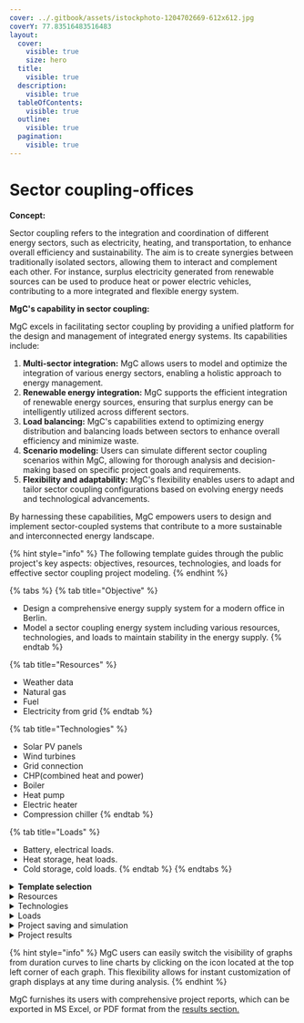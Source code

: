 ```yaml
---
cover: ../.gitbook/assets/istockphoto-1204702669-612x612.jpg
coverY: 77.83516483516483
layout:
  cover:
    visible: true
    size: hero
  title:
    visible: true
  description:
    visible: true
  tableOfContents:
    visible: true
  outline:
    visible: true
  pagination:
    visible: true
---
```


# Sector coupling-offices

**Concept:**

Sector coupling refers to the integration and coordination of different energy sectors, such as electricity, heating, and transportation, to enhance overall efficiency and sustainability. The aim is to create synergies between traditionally isolated sectors, allowing them to interact and complement each other. For instance, surplus electricity generated from renewable sources can be used to produce heat or power electric vehicles, contributing to a more integrated and flexible energy system.

**MgC's capability in sector coupling:**

MgC excels in facilitating sector coupling by providing a unified platform for the design and management of integrated energy systems. Its capabilities include:

1. **Multi-sector integration:** MgC allows users to model and optimize the integration of various energy sectors, enabling a holistic approach to energy management.
2. **Renewable energy integration:** MgC supports the efficient integration of renewable energy sources, ensuring that surplus energy can be intelligently utilized across different sectors.
3. **Load balancing:** MgC's capabilities extend to optimizing energy distribution and balancing loads between sectors to enhance overall efficiency and minimize waste.
4. **Scenario modeling:** Users can simulate different sector coupling scenarios within MgC, allowing for thorough analysis and decision-making based on specific project goals and requirements.
5. **Flexibility and adaptability:** MgC's flexibility enables users to adapt and tailor sector coupling configurations based on evolving energy needs and technological advancements.

By harnessing these capabilities, MgC empowers users to design and implement sector-coupled systems that contribute to a more sustainable and interconnected energy landscape.

{% hint style="info" %}
The following template guides through the public project's key aspects: objectives, resources, technologies, and loads for effective sector coupling project modeling.
{% endhint %}

{% tabs %}
{% tab title="Objective" %}
* Design a comprehensive energy supply system for a modern office in Berlin.
* Model a sector coupling energy system including various resources, technologies, and loads to maintain stability in the energy supply.
{% endtab %}

{% tab title="Resources" %}
* Weather data
* Natural gas
* Fuel
* Electricity from grid
{% endtab %}

{% tab title="Technologies" %}
* Solar PV panels
* Wind turbines
* Grid connection
* CHP(combined heat and power)
* Boiler
* Heat pump
* Electric heater
* Compression chiller
{% endtab %}

{% tab title="Loads" %}
* Battery, electrical loads.
* Heat storage, heat loads.
* Cold storage, cold loads.
{% endtab %}
{% endtabs %}

<details>

<summary><strong>Template selection</strong></summary>

**Step 1:** To start a new project in MgC, simply click on the "New Project" option available in the software interface.

<img src="../.gitbook/assets/Screenshot 2024-02-04 at 4.13.26 PM (1).png" alt="" data-size="original">

**Step 2:** Choose the project location, allowing MgC to access energy sources like weather data for wind, solar, and other parameters.

<img src="../.gitbook/assets/Screenshot 2024-02-04 at 4.02.31 PM (1).png" alt="" data-size="original">

**Step 3:** To activate the sector coupling feature in MgC, select the sector coupling-office model in MgC, which includes pre-modeled resources, loads, and technologies. This option saves users time by already having elements built into the network.

<img src="../.gitbook/assets/Screenshot 2024-02-04 at 4.02.37 PM.png" alt="" data-size="original">

**Step 4:** In the second step of project specifications, users can configure the initial settings of system components like resources, loads, and technologies to tailor the sector coupling to specific requirements. This customization ensures that the microgrid system is optimized to meet the unique needs and goals of the project.

<img src="../.gitbook/assets/Screenshot 2024-02-18 at 2.13.11 PM.png" alt="" data-size="original"> <img src="../.gitbook/assets/Screenshot 2024-02-18 at 2.13.16 PM.png" alt="" data-size="original">

**Step 5:** Now, determine the project goal by adjusting the slide bar towards saving CO2 emissions for a more eco-friendly project, which may result in higher CAPEX/OPEX, or vice versa. The project goal of achieving a 75% reduction in emissions has been selected here.

<img src="../.gitbook/assets/Screenshot 2024-02-04 at 4.03.01 PM (1).png" alt="" data-size="original">

**Step 6:** Finally, click on the "Submit" button after providing the project name and details.

<img src="../.gitbook/assets/Screenshot 2024-02-04 at 4.03.27 PM (2).png" alt="" data-size="original">

**Step 7:** After initializing the project, the user can view the performance indicators, and here the project details such as fixed CAPEX, OPEX, interest, and inflation rates can be changed by the user.

<img src="../.gitbook/assets/Screenshot 2024-02-04 at 4.52.01 PM.png" alt="" data-size="original">

**Step 8:** The default hub at the selected location will be created automatically, and the user can add additional hubs by following the steps outlined in [hub creation and setup](../user-interface-ui-navigation/project-setup-and-simulation/hub-creation-and-setup.md).

<img src="../.gitbook/assets/Screenshot 2024-02-04 at 4.54.15 PM.png" alt="" data-size="original">

MgC provides flexibility and time-saving benefits to the user by offering templates with required technologies and loads. Users can easily modify attributes of selected elements and add new elements or loads as needed.

</details>

<details>

<summary>Resources</summary>

In MgC's sector coupling feature, data from resources such as weather data, natural gas, oil, and grid electricity are utilized to maintain stability. If excess energy is produced in the hub, it can be exported, allowing users to benefit from feed-in tariffs.

<img src="../.gitbook/assets/Screenshot 2024-02-04 at 4.55.29 PM (1).png" alt="" data-size="original">

The features of the MgC can be explored more by clicking on the respective feature under the ribbon advanced.

<img src="../.gitbook/assets/Screenshot 2024-02-11 at 5.03.40 PM.png" alt="" data-size="original">

**Weather data**

The weather data is gathered automatically from the selected location by the use of the MgC. The weather profile such as global horizontal radiation for solar energy, dry bulb temperature, and wind speed can be seen as shown in the below screenshot.

<img src="../.gitbook/assets/Screenshot 2024-02-11 at 5.42.14 PM.png" alt="" data-size="original">

Statistical details for the weather data can be seen in the resource ribbon under the advanced feature in the MgC.

<img src="../.gitbook/assets/Screenshot 2024-02-11 at 5.21.31 PM (1).png" alt="" data-size="original">

**Consumer electricity**

MgC users can adjust the details and composition of costs, energy, and power parameters for consumer electricity by double-clicking on the respective parameters at any time, offering flexibility.

<img src="../.gitbook/assets/Screenshot 2024-02-11 at 5.03.55 PM.png" alt="" data-size="original">

**Natural gas**

Different from conventional methods, MgC users can effortlessly adjust natural gas' technical, tariff, details, compositions, and environmental parameters by simply double-clicking on the respective parameters.

<img src="../.gitbook/assets/Screenshot 2024-02-11 at 5.04.04 PM.png" alt="" data-size="original">

**Diesel**

In MgC, users can easily adjust diesel's technical specs, tariffs, details, compositions, and environmental parameters with a simple double-click.

<img src="../.gitbook/assets/Screenshot 2024-02-11 at 5.04.13 PM.png" alt="" data-size="original">

**Feed-in tariff**

Innovatively, users can adjust feed-in tariff parameters like details and compositions with a simple double-click on the respective parameters whenever needed.

<img src="../.gitbook/assets/Screenshot 2024-02-11 at 5.04.20 PM.png" alt="" data-size="original">

</details>

<details>

<summary>Technologies</summary>

Under the sector coupling template, resource capacities for PV panels, wind turbines, CHP, heating rods, boilers, heat pumps, and chillers in the electricity, heating, and cooling domains are automatically generated. Users simply need to select the appropriate data, such as capacity, asset lifetime, investment, operational costs, and technical, economic, and environmental parameters by double-clicking on the respective parameter.

Users can edit the basic parameters of technologies, like capacity and lifetime, as well as financial figures such as feed-in tariff, investment, and operational costs, by double-clicking on the specific parameter. By editing these basic parameters, users can tailor the characteristics of technologies to suit their project requirements. Adjusting parameters such as capacity, lifetime, feed-in tariff, investment, and operational costs enables users to fine-tune the project design, optimize financial planning, and align with specific project goals efficiently.

<img src="../.gitbook/assets/Screenshot 2024-02-11 at 7.00.52 PM.png" alt="" data-size="original">

The additional specifications such as technical, economic, and environmental parameters can be edited according to the data available or required and can be seen as shown below.

<img src="../.gitbook/assets/Screenshot 2024-02-11 at 7.08.13 PM (1).png" alt="" data-size="original">

</details>

<details>

<summary>Loads</summary>

In the sector coupling template, all loads except for EV vehicles and charging stations are initially unselected but can be chosen by the user at any point before simulating the project. Users can set electrical, cooling, and heating peak values in kW for loads by selecting the relevant element and double-clicking on the parameter as demonstrated below.

MgC efficiently handles changes in load data within the sector coupling model by providing intuitive interfaces for updating parameters and employing sophisticated algorithms for dynamic resource allocation. This ensures optimal operation and resilience of the microgrid, making MgC indispensable for effective sector coupling modeling.

**Timestep:**

The timestep determines how often the weather data updates and plots the kW values on the diagram over time. If the timestep is smaller, we get more frequent updates and a finer view of power changes. With a larger timestep, updates are less frequent, giving a broader view.

The electricity demand profile for the timestep vs power can be visualized in the timestep vs power as shown in the below screenshot.

<img src="../.gitbook/assets/Screenshot 2024-02-11 at 5.58.44 PM.png" alt="" data-size="original">

Statistical details and values distribution for electricity demand can be seen in the resource ribbon under the drop-down feature in the MgC. This applies to all loads such as batteries, building, cold, and heat storage, within the electricity, heating, and cooling domains.

<img src="../.gitbook/assets/Screenshot 2024-02-11 at 6.06.10 PM.png" alt="" data-size="original">

</details>

<details>

<summary>Project saving and simulation</summary>

**Project saving:** Saving a project in MgC is essential for preserving work progress. By clicking "Save," users securely store project data, ensuring easy retrieval and management.

<img src="../.gitbook/assets/Screenshot 2024-02-04 at 5.01.28 PM (1).png" alt="" data-size="original">

**Project simulation:** In MgC, the project simulation is initiated by selecting the "Simulate" option, enabling users to analyze and evaluate the performance of their microgrid design. This process provides valuable insights into system behavior and assists in making informed decisions for optimal operation and efficiency.

<img src="../.gitbook/assets/Screenshot 2024-02-04 at 5.01.39 PM (1).png" alt="" data-size="original">

</details>

<details>

<summary>Project results</summary>

After simulation, MgC provides users with the results section, allowing for flexible exploration of various simulation outcomes. This feature offers detailed data analysis, empowering users to optimize energy management strategies effectively.

**Summary**

The project summary, accessible on the results section's summary page, provides a comprehensive overview of key project metrics such as installed capacities, CO2 emissions, operation time, and asset costs. This allows users to quickly understand and assess the project's performance and financial implications.

**Initialized capacities:** According to the project specifications, the hot water tank capacity is the highest, while the wind turbine capacity is the lowest among the installed capacities.

**CO2 emissions:** As per the project specification, rooftop PV significantly reduces emissions, while cold storage minimally reduces emissions. Heat pumps, heating rods, and hot water tanks contribute to moderate emissions reduction.

**Operation time:** The power grid connection and heat pump operation time is higher compared to the wind turbine, PV, chiller, and loads such as hot water tank, cold storage, and heating rod, which have lower operation times.

**Asset costs:** Rooftop PV incurs high CAPEX and OPEX costs, placing it at the top in terms of economic parameters. Heat pumps, chiller, and wind turbines have medium economic parameters, while cold storage and heating rod asset costs are comparatively lower than other elements in the project.

<img src="../.gitbook/assets/Screenshot 2024-02-11 at 7.41.04 PM.png" alt="" data-size="original">

**Energy mix**

In this section, users can analyze the distribution of energy production and demands within the microgrid, gaining insights into the balance between sources and demands. This helps in optimizing resource allocation and enhancing the sustainability of the microgrid system.

**Electricity generation:** Consumer electricity comprises 84% of the energy mix, indicating its substantial role in meeting demand, while rooftop PV contributes 16%, highlighting its growing importance in renewable energy integration.

**Heat generation:** The heat pump generates approximately 99.6% of the heat, with the remaining heat generated by the heating rod.

**Cold generation:** The chiller provides 100% of the cooling energy required to meet cooling demand.

**Electricity demand:** Approximately 79% of the electricity demand is met by loads or buildings, with the wind turbine supplying the remaining 21% for its operation. This breakdown highlights the significant contribution of loads to electricity demand and the wind turbine's role in renewable energy generation.

**Heat demand:** The hot water demand represents the highest at 77%, followed by space heating demand at 20%, with the hot water tank accounting for the least demand at 3%. This distribution underscores the importance of hot water supply within the microgrid.

**Cold demand:** Building space cooling accounts for 99.4% of the total cooling demand, with the remaining allocated to cold storage. This breakdown highlights the primary role of building space cooling within the microgrid's cooling system.

<img src="../.gitbook/assets/Screenshot 2024-02-11 at 7.41.17 PM.png" alt="" data-size="original">

MgC offers users clear and intuitive visualizations of energy generation, demand, and system performance, aiding in informed decision-making. With MgC's real-time monitoring capabilities, users can track system performance and make timely adjustments for optimal efficiency. Its scenario analysis tools enable users to explore different configurations and strategies, ensuring cost-effective and sustainable solutions for microgrid management.

**Optimal operation graphs**

The parameters of the domains are displayed on the left (kW) and right (kWh) axes, with a set point ranging from -50 to +50 kW for each domain.

**Electricity domain**

The graph illustrates high electricity demand input into the sector coupling system during the winter season, decreasing in the summer months. Despite these fluctuations, the output from consumer electricity, wind turbines, and rooftop PV consistently meets this demand, ensuring system stability and preventing blackouts.

This highlights MgC's significance in effectively managing energy supply and demand dynamics, optimizing resource utilization, and maintaining grid reliability throughout changing seasons and demand patterns.

<img src="../.gitbook/assets/Screenshot 2024-02-11 at 7.44.11 PM.png" alt="" data-size="original">

**Heating domain**

The graph below depicts the heating domain, with parameters represented. During the winter season, the hot water tank and space heating demand peak, while the output from the heat pump, space heating, and heating rod sufficiently meets this demand, contributing to grid stabilization.

MgC's significance lies in its ability to accurately model and optimize the microgrid's heating system, ensuring reliable supply and demand balancing. By simulating various scenarios and optimizing system parameters, MgC empowers users to improve energy efficiency, reduce costs, and enhance overall system performance.

<img src="../.gitbook/assets/Screenshot 2024-02-11 at 7.44.18 PM.png" alt="" data-size="original">

**Cooling domain**

The graph below illustrates the cooling domain of the microgrid. Cooling demand peaks between May and September, coinciding with warmer temperatures, while the chiller output consistently meets this demand. The State of Charge (SOC) of the cold storage fluctuates between 0 and 20 kWh, indicating variations in stored cold energy over time. This fluctuation in SOC can be attributed to factors such as variations in cooling demand, chiller efficiency, and renewable energy availability.

MgC's significance lies in its ability to accurately model and optimize the microgrid's cooling system, allowing users to efficiently manage energy resources, ensure reliable cooling supply, and optimize system performance.

<img src="../.gitbook/assets/Screenshot 2024-02-11 at 7.44.25 PM.png" alt="" data-size="original">

MgC simplifies energy project planning, providing clear financial insights and resource optimization. With its user-friendly tools, informed decisions are made, promoting cost-effectiveness and sustainability. MgC leads the way in efficient energy management, shaping a greener and more resilient future.

</details>

{% hint style="info" %}
MgC users can easily switch the visibility of graphs from duration curves to line charts by clicking on the icon located at the top left corner of each graph. This flexibility allows for instant customization of graph displays at any time during analysis.
{% endhint %}

MgC furnishes its users with comprehensive project reports, which can be exported in MS Excel, or PDF format from the [results section.](../data-analysis-and-visualization/save-and-exporting-the-project.md)
